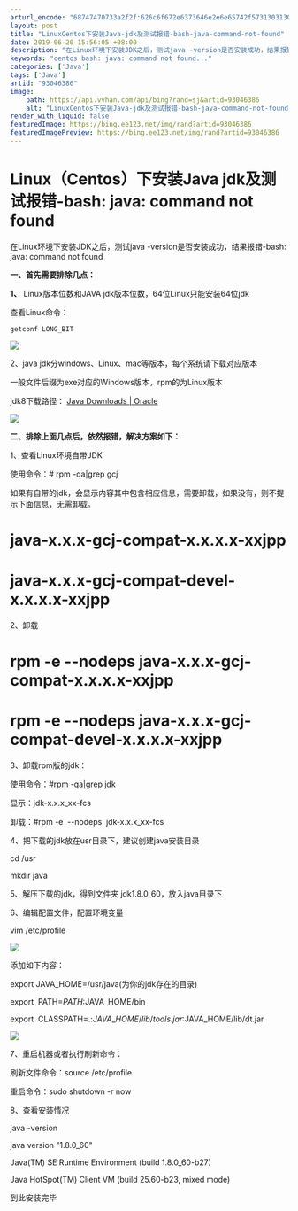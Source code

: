 ```yaml
---
arturl_encode: "68747470733a2f2f:626c6f672e6373646e2e6e65742f5731303130313636353837:2f61727469636c652f64657461696c732f3933303436333836"
layout: post
title: "LinuxCentos下安装Java-jdk及测试报错-bash-java-command-not-found"
date: 2019-06-20 15:56:05 +08:00
description: "在Linux环境下安装JDK之后，测试java -version是否安装成功，结果报错-bash: "
keywords: "centos bash: java: command not found..."
categories: ['Java']
tags: ['Java']
artid: "93046386"
image:
    path: https://api.vvhan.com/api/bing?rand=sj&artid=93046386
    alt: "LinuxCentos下安装Java-jdk及测试报错-bash-java-command-not-found"
render_with_liquid: false
featuredImage: https://bing.ee123.net/img/rand?artid=93046386
featuredImagePreview: https://bing.ee123.net/img/rand?artid=93046386
---
```


# Linux（Centos）下安装Java jdk及测试报错-bash: java: command not found

在Linux环境下安装JDK之后，测试java -version是否安装成功，结果报错-bash: java: command not found

**一、首先需要排除几点：**

**1、**
Linux版本位数和JAVA jdk版本位数，64位Linux只能安装64位jdk

查看Linux命令：

```
getconf LONG_BIT
```

![](https://i-blog.csdnimg.cn/blog_migrate/aa623ca31ee8ccd73365f6e3789327c8.png)

2、java jdk分windows、Linux、mac等版本，每个系统请下载对应版本

一般文件后缀为exe对应的Windows版本，rpm的为Linux版本

jdk8下载路径：
[Java Downloads | Oracle](https://www.oracle.com/technetwork/java/javase/downloads/jdk8-downloads-2133151.html "Java Downloads | Oracle")

![](https://i-blog.csdnimg.cn/blog_migrate/f0b268dd47eb4869ed32344ae0f49603.png)

**二、排除上面几点后，依然报错，解决方案如下：**

1、查看Linux环境自带JDK

使用命令：# rpm -qa|grep gcj

如果有自带的jdk，会显示内容其中包含相应信息，需要卸载，如果没有，则不提示下面信息，无需卸载。
  
# java-x.x.x-gcj-compat-x.x.x.x-xxjpp
  
# java-x.x.x-gcj-compat-devel-x.x.x.x-xxjpp

2、卸载

# rpm -e --nodeps java-x.x.x-gcj-compat-x.x.x.x-xxjpp
  
# rpm -e --nodeps java-x.x.x-gcj-compat-devel-x.x.x.x-xxjpp

3、卸载rpm版的jdk：

使用命令：#rpm -qa|grep jdk

显示：jdk-x.x.x\_xx-fcs
  
卸载：#rpm -e  --nodeps  jdk-x.x.x\_xx-fcs

4、把下载的jdk放在usr目录下，建议创建java安装目录

cd /usr
  
mkdir java

5、解压下载的jdk，得到文件夹 jdk1.8.0\_60，放入java目录下

6、编辑配置文件，配置环境变量

vim /etc/profile

![](https://i-blog.csdnimg.cn/blog_migrate/b31fdb2d94c94e2ef76773ecb88c44bb.png)

添加如下内容：
  
export JAVA\_HOME=/usr/java(为你的jdk存在的目录)

export  PATH=$PATH:$JAVA\_HOME/bin

export  CLASSPATH=.:$JAVA\_HOME/lib/tools.jar:$JAVA\_HOME/lib/dt.jar
  
![](https://i-blog.csdnimg.cn/blog_migrate/82c27cacfc5f10a1dd558f2d6570a943.png)

7、重启机器或者执行刷新命令：

刷新文件命令：source /etc/profile

重启命令：sudo shutdown -r now

8、查看安装情况

java -version

java version "1.8.0\_60"
  
Java(TM) SE Runtime Environment (build 1.8.0\_60-b27)
  
Java HotSpot(TM) Client VM (build 25.60-b23, mixed mode)

到此安装完毕